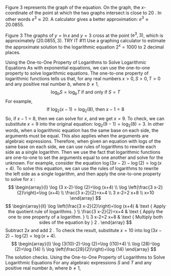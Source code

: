 Figure 3 represents the graph of the equation. On the graph, the $x$-coordinate of the point at which the two graphs intersect is close to 20 . In other words $e^{3} \approx 20$. A calculator gives a better approximation: $e^{3} \approx 20.0855$.

Figure 3 The graphs of $y=\ln x$ and $y=3$ cross at the point $\left(\mathrm{e}^{3}, 3\right)$, which is approximately $(20.0855,3)$.
TRY IT \#11 Use a graphing calculator to estimate the approximate solution to the logarithmic equation $2^{x}=1000$ to 2 decimal places.

Using the One-to-One Property of Logarithms to Solve Logarithmic Equations
As with exponential equations, we can use the one-to-one property to solve logarithmic equations. The one-to-one property of logarithmic functions tells us that, for any real numbers $x>0, S>0, T>0$ and any positive real number $b$, where $b \neq 1$,
$$
\log _{b} S=\log _{b} T \text { if and only if } S=T
$$
For example,
$$
\text { If } \log _{2}(x-1)=\log _{2}(8) \text {, then } x-1=8
$$
So, if $x-1=8$, then we can solve for $x$, and we get $x=9$. To check, we can substitute $x=9$ into the original equation: $\log _{2}(9-1)=\log _{2}(8)=3$. In other words, when a logarithmic equation has the same base on each side, the arguments must be equal. This also applies when the arguments are algebraic expressions. Therefore, when given an equation with logs of the same base on each side, we can use rules of logarithms to rewrite each side as a single logarithm. Then we use the fact that logarithmic functions are one-to-one to set the arguments equal to one another and solve for the unknown.
For example, consider the equation $\log (3 x-2)-\log (2)=\log (x+4)$. To solve this equation, we can use the rules of logarithms to rewrite the left side as a single logarithm, and then apply the one-to-one property to solve for $x$ :
$$
\begin{array}{l}
\log (3 x-2)-\log (2)=\log (x+4) \\
\log \left(\frac{3 x-2}{2}\right)=\log (x+4) \\
\frac{3 x-2}{2}=x+4 \\
3 x-2=2 x+8 \\
x=10
\end{array}
$$
$$
\begin{array}{ll}
\log \left(\frac{3 x-2}{2}\right)=\log (x+4) & \text { Apply the quotient rule of logarithms. } \\
\frac{3 x-2}{2}=x+4 & \text { Apply the one to one property of a logarithm. } \\
3 x-2=2 x+8 & \text { Multiply both sides of the equation by } 2 .
\end{array}
$$
Subtract $2 x$ and add 2 .
To check the result, substitute $x=10$ into $\log (3 x-2)-\log (2)=\log (x+4)$.
$$
\begin{array}{l}
\log (3(10)-2)-\log (2)=\log ((10)+4) \\
\log (28)-\log (2)=\log (14) \\
\log \left(\frac{28}{2}\right)=\log (14)
\end{array}
$$
The solution checks.
Using the One-to-One Property of Logarithms to Solve Logarithmic Equations
For any algebraic expressions $S$ and $T$ and any positive real number $b$, where $b \neq 1$,